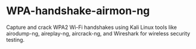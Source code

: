 # WPA-handshake-airmon-ng
Capture and crack WPA2 Wi-Fi handshakes using Kali Linux tools like airodump-ng, aireplay-ng, aircrack-ng, and Wireshark for wireless security testing.
